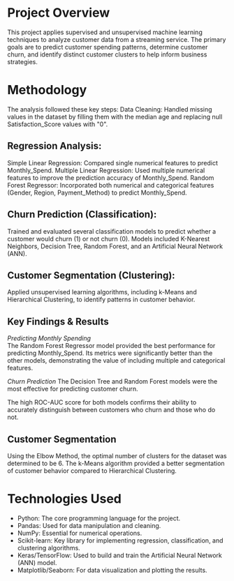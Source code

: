 # Project Overview
This project applies supervised and unsupervised machine learning techniques to analyze customer data from a streaming service. The primary goals are to predict customer spending patterns, determine customer churn, and identify distinct customer clusters to help inform business strategies.

# Methodology
The analysis followed these key steps:
Data Cleaning: Handled missing values in the dataset by filling them with the median age and replacing null Satisfaction_Score values with "0".

## Regression Analysis:
Simple Linear Regression: Compared single numerical features to predict Monthly_Spend.
Multiple Linear Regression: Used multiple numerical features to improve the prediction accuracy of Monthly_Spend.
Random Forest Regressor: Incorporated both numerical and categorical features (Gender, Region, Payment_Method) to predict Monthly_Spend.

## Churn Prediction (Classification):
Trained and evaluated several classification models to predict whether a customer would churn (1) or not churn (0).
Models included K-Nearest Neighbors, Decision Tree, Random Forest, and an Artificial Neural Network (ANN).

## Customer Segmentation (Clustering):
Applied unsupervised learning algorithms, including k-Means and Hierarchical Clustering, to identify patterns in customer behavior.

## Key Findings & Results
_Predicting Monthly Spending_  
The Random Forest Regressor model provided the best performance for predicting Monthly_Spend. Its metrics were significantly better than the other models, demonstrating the value of including multiple and categorical features.  

_Churn Prediction_
The Decision Tree and Random Forest models were the most effective for predicting customer churn.

The high ROC-AUC score for both models confirms their ability to accurately distinguish between customers who churn and those who do not.

## Customer Segmentation
Using the Elbow Method, the optimal number of clusters for the dataset was determined to be 6. The k-Means algorithm provided a better segmentation of customer behavior compared to Hierarchical Clustering.

# Technologies Used
- Python: The core programming language for the project.
- Pandas: Used for data manipulation and cleaning.
- NumPy: Essential for numerical operations.
- Scikit-learn: Key library for implementing regression, classification, and clustering algorithms.
- Keras/TensorFlow: Used to build and train the Artificial Neural Network (ANN) model.
- Matplotlib/Seaborn: For data visualization and plotting the results.
